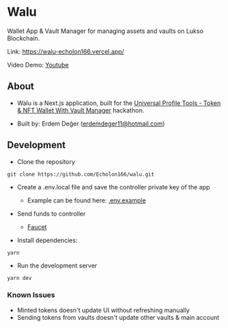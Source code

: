 # Walu

Wallet App & Vault Manager for managing assets and vaults on Lukso Blockchain.

Link: https://walu-echolon166.vercel.app/

Video Demo: [Youtube](https://youtu.be/q2LFZ-8Va9M)

## About

- Walu is a Next.js application, built for the [Universal Profile Tools - Token & NFT Wallet With Vault Manager](https://gitcoin.co/issue/29154) hackathon.

- Built by: Erdem Değer (erdemdeger11@hotmail.com)

## Development

- Clone the repository

```shell
git clone https://github.com/Echolon166/walu.git
```

- Create a .env.local file and save the controller private key of the app
  - Example can be found here: [.env.example](.env.example)

- Send funds to controller
  - [Faucet](https://faucet.l16.lukso.network/)


- Install dependencies:

```shell
yarn
```

- Run the development server

```shell
yarn dev
```

### Known Issues

- Minted tokens doesn't update UI without refreshing manually
- Sending tokens from vaults doesn't update other vaults & main account

